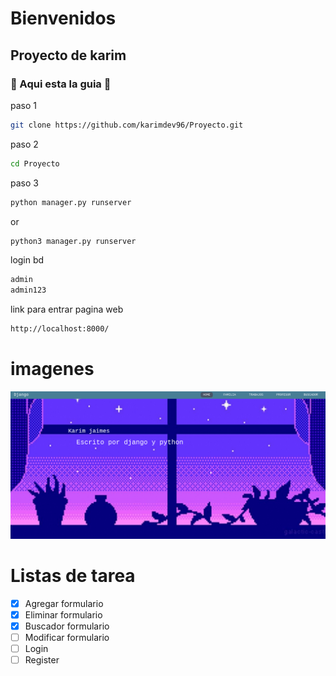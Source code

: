 # Bienvenidos 
## Proyecto de karim
###  Aqui esta la guia  
paso 1
```bash
git clone https://github.com/karimdev96/Proyecto.git
```
paso 2
```bash
cd Proyecto
```
paso 3
```bash
python manager.py runserver
```
or
```bash
python3 manager.py runserver
```

login bd
```bash
admin
admin123
```
link para entrar pagina web
```bash
http://localhost:8000/
```

# imagenes
![fotos](img/fotos.png)

# Listas de tarea
- [x] Agregar formulario
- [x] Eliminar formulario
- [x] Buscador formulario
- [ ] Modificar formulario 
- [ ] Login
- [ ] Register

